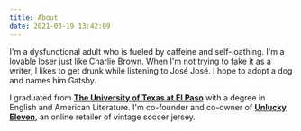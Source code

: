 ```yaml
---
title: About
date: 2021-03-19 13:42:09
---
```


I'm a dysfunctional adult who is fueled by caffeine and self-loathing. I'm a lovable loser just like Charlie Brown. When I'm not trying to fake it as a writer, I likes to get drunk while listening to José José. I hope to adopt a dog and names him Gatsby.

I graduated from **[The University of Texas at El Paso](https://www.utep.edu)** with a degree in English and American Literature. I'm co-founder and co-owner of **[Unlucky Eleven](https://unluckyeleven.com)**, an online retailer of vintage soccer jersey.
